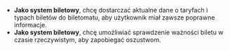 - **Jako system biletowy**, chcę dostarczać aktualne dane o taryfach i typach
biletów do biletomatu, aby użytkownik miał zawsze poprawne informacje.
- **Jako system biletowy**, chcę umożliwiać sprawdzenie ważności biletu w czasie
rzeczywistym, aby zapobiegać oszustwom.

